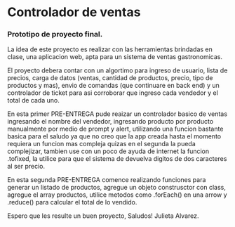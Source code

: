 # Controlador de ventas

### Prototipo de proyecto final.

La idea de este proyecto es realizar con las herramientas brindadas en clase, una aplicacion web, apta para un sistema de ventas gastronomicas.

El proyecto debera contar con un algortimo para ingreso de usuario, lista de precios, carga de datos (ventas, cantidad de productos, precio, tipo de productos y mas), envio de comandas (que continuare en back end) y un controlador de ticket para asi corroborar que ingreso cada vendedor y el total de cada uno.

En esta primer PRE-ENTREGA pude reaizar un controlador basico de ventas ingresando el nombre del vendedor, ingresando producto por producto manualmente por medio de prompt y alert, utilizando una funcion bastante basica para el saludo ya que no creo que la app creada hasta el momento requiera un funcion mas compleja quizas en el segunda la pueda complejizar, tambien use con un poco de ayuda de internet la funcion .tofixed, la utilice para que el sistema de devuelva digitos de dos caracteres al ser precio.

En esta segunda PRE-ENTREGA comence realizando funciones para generar un listado de productos, agregue un objeto construsctor con class, agregue el array productos, utilice metodos como .forEach() en una arrow y .reduce() para calcular el total de lo vendido.

Espero que les resulte un buen proyecto, Saludos!
Julieta Alvarez.
